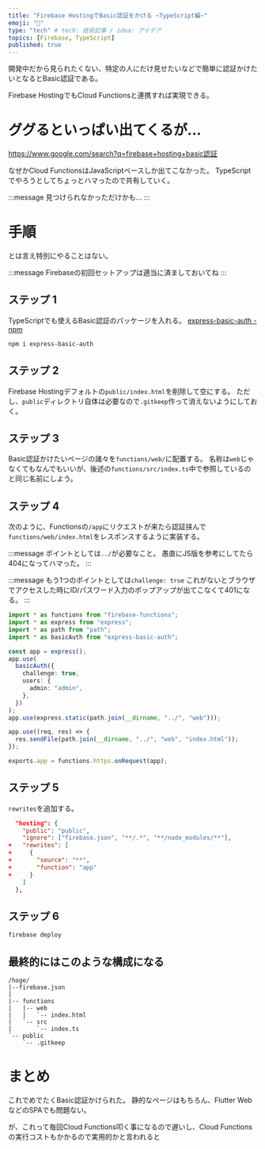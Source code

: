 ```yaml
---
title: "Firebase HostingでBasic認証をかける ~TypeScript編~"
emoji: "🔑"
type: "tech" # tech: 技術記事 / idea: アイデア
topics: [Firebase, TypeScript]
published: true
---
```


開発中だから見られたくない、特定の人にだけ見せたいなどで簡単に認証かけたいとなるとBasic認証である。

Firebase HostingでもCloud Functionsと連携すれば実現できる。

# ググるといっぱい出てくるが...

https://www.google.com/search?q=firebase+hosting+basic認証

なぜかCloud FunctionsはJavaScriptベースしか出てこなかった。
TypeScriptでやろうとしてちょっとハマったので共有していく。

:::message
見つけられなかっただけかも...
:::

# 手順

とは言え特別にやることはない。

:::message
Firebaseの初回セットアップは適当に済ましておいてね
:::

## ステップ 1

TypeScriptでも使えるBasic認証のパッケージを入れる。
[express\-basic\-auth \- npm](https://www.npmjs.com/package/express-basic-auth)

```sh
npm i express-basic-auth
```

## ステップ 2

Firebase Hostingデフォルトの`public/index.html`を削除して空にする。
ただし、`public`ディレクトリ自体は必要なので`.gitkeep`作って消えないようにしておく。

## ステップ 3

Basic認証かけたいページの諸々を`functions/web/`に配置する。
名称は`web`じゃなくてもなんでもいいが、後述の`functions/src/index.ts`中で参照しているのと同じ名前にしよう。

## ステップ 4

次のように、Functionsの`/app`にリクエストが来たら認証挟んで`functions/web/index.html`をレスポンスするように実装する。

:::message
ポイントとしては`../`が必要なこと。
愚直にJS版を参考にしてたら404になってハマった。
:::

:::message
もう1つのポイントとしては`challenge: true`
これがないとブラウザでアクセスした時にID/パスワード入力のポップアップが出てこなくて401になる。
:::

```typescript:functions/src/index.ts
import * as functions from "firebase-functions";
import * as express from "express";
import * as path from "path";
import * as basicAuth from "express-basic-auth";

const app = express();
app.use(
  basicAuth({
    challenge: true,
    users: {
      admin: "admin",
    },
  })
);
app.use(express.static(path.join(__dirname, "../", "web")));

app.use((req, res) => {
  res.sendFile(path.join(__dirname, "../", "web", "index.html"));
});

exports.app = functions.https.onRequest(app);
```

## ステップ 5

`rewrites`を追加する。

```diff:firebase.json
  "hosting": {
    "public": "public",
    "ignore": ["firebase.json", "**/.*", "**/node_modules/**"],
+   "rewrites": [
+     {
+       "source": "**",
+       "function": "app"
+     }
    ]
  },
```

## ステップ 6

```sh
firebase deploy
```

## 最終的にはこのような構成になる

```
/hoge/
|--firebase.json
|
|-- functions
|   |-- web
|   |   `-- index.html
|   `-- src
|       `-- index.ts
`-- public
    `-- .gitkeep
```

# まとめ

これでめでたくBasic認証かけられた。
静的なページはもちろん、Flutter WebなどのSPAでも問題ない。

が、これって毎回Cloud Functions叩く事になるので遅いし、Cloud Functionsの実行コストもかかるので実用的かと言われると
